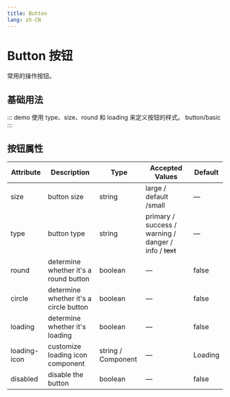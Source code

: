 ```yaml
---
title: Button
lang: zh-CN
---
```


# Button 按钮

常用的操作按钮。

## 基础用法

::: demo 使用 type、size、round 和 loading 来定义按钮的样式。
button/basic
:::

## 按钮属性

| Attribute                           | Description                                                     | Type               | Accepted Values                                               | Default |
| ----------------------------------- | --------------------------------------------------------------- | ------------------ | ------------------------------------------------------------- | ------- |
| size                                | button size                                                     | string             | large / default /small                                        | —       |
| type                                | button type                                                     | string             | primary / success / warning / danger / info / <del>text</del> | —       |
| round                               | determine whether it's a round button                           | boolean            | —                                                             | false   |
| circle                              | determine whether it's a circle button                          | boolean            | —                                                             | false   |
| loading                             | determine whether it's loading                                  | boolean            | —                                                             | false   |
| loading-icon                        | customize loading icon component                                | string / Component | —                                                             | Loading |
| disabled                            | disable the button                                              | boolean            | —                                                             | false   |
